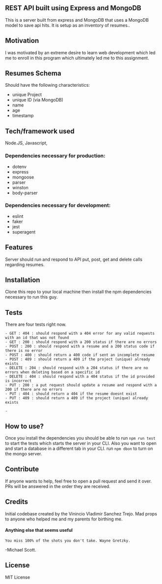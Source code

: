 ## REST API built using Express and MongoDB
This is a server built from express and MongoDB that uses a MongoDB model to save api hits. It is setup as an inventory of resumes.. 

## Motivation
I was motivated by an extreme desire to learn web development which led me to enroll in this program which ultimately led me to this assignment. 

## Resumes Schema
Should have the following characteristics:
- unique Project
- unique ID (via MongoDB)
- name
- age
- timestamp

## Tech/framework used
Node.JS, Javascript, 
### Dependencies necessary for production: 
- dotenv
- express
- mongoose
- parser
- winston
- body-parser
### Dependencies necessary for development: 
- eslint
- faker
- jest
- superagent


## Features
Server should run and respond to API put, post, get and delete calls regarding resumes. 

## Installation
Clone this repo to your local machine then install the npm dependencies necessary to run this guy. 

## Tests
There are four tests right now.
```
- GET : 404 : should respond with a 404 error for any valid requests with an id that was not found
- GET : 200 : should respond with a 200 status if there are no errors
- POST : 200 : should respond with a resume and a 200 status code if there is no error
- POST : 400 : should return a 400 code if sent an incomplete resume
- POST : 409 : should return a 409 if the project (unique) already exists
- DELETE : 204 : should respond with a 204 status if there are no errors when deleting based on a specific id
- DELETE : 404 : should respond with a 404 status if the id provided is incorrect
- PUT : 200 : a put request should update a resume and respond with a 200 if there are no errors
- PUT : 404 : should return a 404 if the resume doesnt exist
- PUT : 409 : should return a 409 if the project (unique) already exists

- 
```

## How to use?
Once you install the dependencies you should be able to run `npm run test` to start the tests which starts the server in your CLI. Also you want to open and start a database in a different tab in your CLI. run `npm dbon` to turn on the mongo server.


## Contribute
If anyone wants to help, feel free to open a pull request and send it over. PRs will be answered in the order they are received. 

## Credits
Initial codebase created by the Vinincio Vladimir Sanchez Trejo. 
Mad props to anyone who helped me and my parents for birthing me.

#### Anything else that seems useful
```You miss 100% of the shots you don't take. Wayne Gretzky.``` 

-Michael Scott.  

## License
MIT License